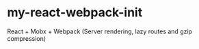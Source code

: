 # my-react-webpack-init
React + Mobx + Webpack (Server rendering, lazy routes and gzip compression)
